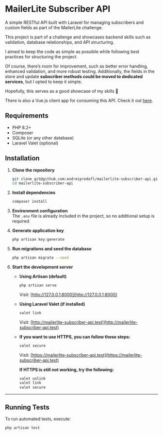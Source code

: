 # MailerLite Subscriber API

A simple RESTful API built with Laravel for managing subscribers and custom fields as part of the MailerLite challenge.

This project is part of a challenge and showcases backend skills such as validation, database relationships, and API structuring.

I aimed to keep the code as simple as possible while following best practices for structuring the project.

Of course, there’s room for improvement, such as better error handling, enhanced validation, and more robust testing. Additionally, the fields in the store and update **subscriber methods could be moved to dedicated services**, but I opted to keep it simple.

Hopefully, this serves as a good showcase of my skills 🚀

There is also a Vue.js client app for consuming this API. Check it out [here](https://github.com/andreipredafl/mailerlite-subscriber-client).

## Requirements

-   PHP 8.2+
-   Composer
-   SQLite (or any other database)
-   Laravel Valet (optional)

## Installation

1.  **Clone the repository**

    ```bash
    git clone git@github.com:andreipredafl/mailerlite-subscriber-api.git
    cd mailerlite-subscriber-api
    ```

2.  **Install dependencies**

    ```bash
    composer install
    ```

3.  **Environment configuration**  
    The `.env` file is already included in the project, so no additional setup is required.

4.  **Generate application key**

    ```bash
    php artisan key:generate
    ```

5.  **Run migrations and seed the database**

    ```bash
    php artisan migrate --seed
    ```

6.  **Start the development server**

    -   **Using Artisan (default)**

        ```bash
        php artisan serve
        ```

        Visit: [http://127.0.0.1:8000](http://127.0.0.1:8000)

    -   **Using Laravel Valet (if installed)**

        ```bash
        valet link
        ```

        Visit: [http://mailerlite-subscriber-api.test](http://mailerlite-subscriber-api.test)

    -   **If you want to use HTTPS, you can follow these steps:**

        ```bash
        valet secure
        ```

        Visit: [https://mailerlite-subscriber-api.test](https://mailerlite-subscriber-api.test)

        **If HTTPS is still not working, try the following:**

        ```bash
        valet unlink
        valet link
        valet secure
        ```

---

## Running Tests

To run automated tests, execute:

```bash
php artisan test
```
